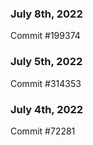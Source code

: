 ### July 8th, 2022

Commit #199374

### July 5th, 2022

Commit #314353


### July 4th, 2022

Commit #72281
